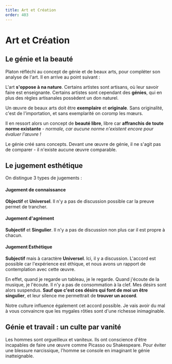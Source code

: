 ```yaml
---
title: Art et Création
order: 403
---
```

# Art et Création
## Le génie et la beauté
Platon réfléchi au concept de génie et de beaux arts, pour compléter son analyse de l'art. Il en arrive au point suivant :

L'art **s'oppose à na nature**. Certains artistes sont artisans, où leur savoir faire est enseignante. Certains artistes sont cependant des **génies**, qui en plus des règles artisanales possèdent un don naturel.

Un œuvre de beaux arts doit être **exemplaire** et **originale**. Sans originalité, c'est de l'importation, et sans exemplarité on coromp les mœurs. 

Il en ressort alors un concept de **beauté libre**, libre car **affranchis de toute norme existante** - *normale, car aucune norme n'existent encore pour évaluer l'œuvre !*

Le génie créé sans concepts. Devant une œuvre de génie, il ne s'agit pas de comparer - il n'existe aucune œuvre comparable.

## Le jugement esthétique

On distingue 3 types de jugements :
#### Jugement de connaissance
**Objectif** et **Universel**. Il n'y a pas de discussion possible car la preuve permet de trancher.
#### Jugement d'agrément
**Subjectif** et **Singulier**. Il n'y a pas de discussion non plus car il est propre à chacun.
#### Jugement Esthétique
**Subjectif** mais à caractère **Universel**. Ici, il y a discussion. L'accord est possible car l'expérience est éthique, et nous avons un rapport de contemplation avec cette œuvre.

En effet, quand je regarde un tableau, je le regarde. Quand j'écoute de la musique, je l'écoute. Il n'y a pas de consommation à la clef. Mes désirs sont alors suspendus. **Sauf que c'est ces désirs qui font de moi un être singulier**, et leur silence me permettrait de **trouver un accord**.

Notre culture influence également cet accord possible. Je vais avoir du mal à vous convaincre que les mygales rôties sont d'une richesse inimaginable.

## Génie et travail : un culte par vanité
Les hommes sont orgueilleux et vaniteux. Ils ont conscience d'être incapables de faire une œuvre comme Picasso ou Shakespeare. Pour éviter une blessure narcissique, l'homme se console en imaginant le génie inatteignable.